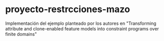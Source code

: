 # proyecto-restrcciones-mazo
Implementación del ejemplo planteado por los autores en "Transforming attribute and clone-enabled feature models into constraint programs over finite domains"
